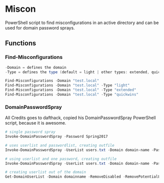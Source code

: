 # Miscon
PowerShell script to find misconfigurations in an active directory and can be used for domain password sprays.

## Functions
### Find-Misconfigurations

```PowerShell
-Domain = defines the domain
-Type = defines the type (default = light | other types: extended, quickwins)
```

```PowerShell
Find-Misconfigurations -Domain "test.local"
Find-Misconfigurations -Domain "test.local" -Type "light"
Find-Misconfigurations -Domain "test.local" -Type "extended"
Find-Misconfigurations -Domain "test.local" -Type "quickwins"
```

### DomainPasswordSpray
All Credits goes to dafthack, copied his DomainPasswordSpray PowerShell script, because it is awesome.

```PowerShell
# single password spray
Invoke-DomainPasswordSpray -Password Spring2017

# uses userlist and passwordlist, creating outfile
Invoke-DomainPasswordSpray -UserList users.txt -Domain domain-name -PasswordList passlist.txt -OutFile sprayed-creds.txt

# using userlist and one password, creating outfile
Invoke-DomainPasswordSpray -UserList users.txt -Domain domain-name -Password Summer2017 -OutFile sprayed-creds.txt

# creating userlist out of the domain
Get-DomainUserList -Domain domainname -RemoveDisabled -RemovePotentialLockouts | Out-File -Encoding ascii userlist.txt
```
